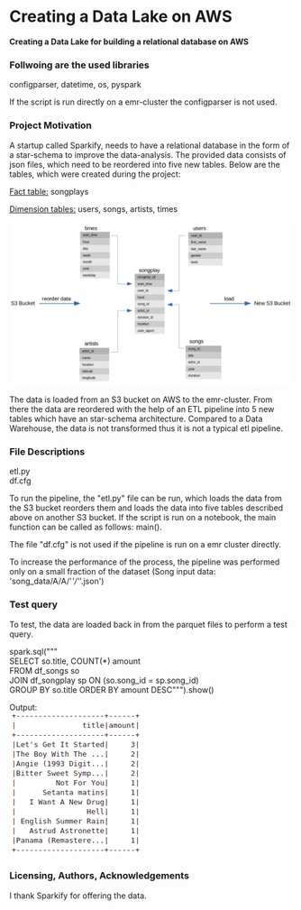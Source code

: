 # Creating a Data Lake on AWS
**Creating a Data Lake for building a relational database on AWS**
 
### Follwoing are the used libraries
configparser, datetime, os, pyspark

If the script is run directly on a emr-cluster the configparser is not used.

### Project Motivation
A startup called Sparkify, needs to have a relational database in the form of a star-schema to improve the data-analysis. The provided data consists of json files, which need to be reordered into five new tables.
Below are the tables, which were created during the project: 

<ins>Fact table:</ins> songplays

<ins>Dimension tables:</ins> users, songs, artists, times

![alt text](https://github.com/riconaef/Data_Lake/blob/main/process_data.png)

The data is loaded from an S3 bucket on AWS to the emr-cluster. From there the data are reordered with the help of an ETL pipeline into 5 new tables which have an star-schema architecture. Compared to a Data Warehouse, the data is not transformed thus it is not a typical etl pipeline.

### File Descriptions
etl.py<br />
df.cfg<br />

To run the pipeline, the "etl.py" file can be run, which loads the data from the S3 bucket reorders them and loads the data into five tables described above on another S3 bucket. 
If the script is run on a notebook, the main function can be called as follows: main().

The file "df.cfg" is not used if the pipeline is run on a emr cluster directly.

To increase the performance of the process, the pipeline was performed only on a small fraction of the dataset (Song input data: 'song_data/A/A/'*'/'*'.json')

### Test query
To test, the data are loaded back in from the parquet files to perform a test query. 

spark.sql("""<br/>
SELECT so.title, COUNT(*) amount<br/>
FROM df_songs so<br />
JOIN df_songplay sp ON (so.song_id = sp.song_id)<br/>
GROUP BY so.title
ORDER BY amount DESC""").show()<br/>
 
Output:<br />
![alt text](https://github.com/riconaef/Data_Lake/blob/main/query.png)

### Licensing, Authors, Acknowledgements
I thank Sparkify for offering the data.
